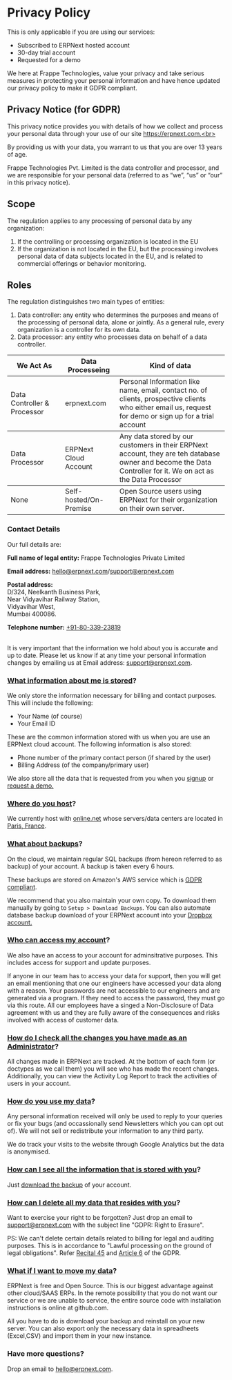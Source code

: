 # Privacy Policy

This is only applicable if you are using our services: <br>
<ul>
    <li>Subscribed to ERPNext hosted account</li> 
    <li>30-day trial account</li>
    <li>Requested for a demo</li>
</ul>

We here at Frappe Technologies, value your privacy and take serious measures in protecting your personal information and have hence updated our privacy policy to make it GDPR compliant.

## Privacy Notice (for GDPR)

This privacy notice provides you with details of how we collect and process your personal data through your use of our site https://erpnext.com.<br>

By providing us with your data, you warrant to us that you are over 13 years of age.<br>

Frappe Technologies Pvt. Limited is the data controller and processor, and we are responsible for your personal data (referred to as “we”, “us” or “our” in this privacy notice).

## Scope

The regulation applies to any processing of personal data by any organization:

1. If the controlling or processing organization is located in the EU
2. If the organization is not located in the EU, but the processing involves personal data of data subjects located in the EU, and is related to commercial offerings or behavior monitoring.

## Roles

The regulation distinguishes two main types of entities:

1. Data controller: any entity who determines the purposes and means of the processing of personal data, alone or jointly. As a general rule, every organization is a controller for its own data.
2. Data processor: any entity who processes data on behalf of a data controller.

<table class="table table-bordered">
    <thead>
    <tr>
        <th style="width: 25%">We Act As</th>
        <th style="width: 25%">Data Processeing</th>
        <th style="width: 50%">Kind of data</th>
    </tr>
    </thead>
    <tbody>
    <tr>
        <td>Data Controller & Processor</td>
        <td>erpnext.com</td>
        <td>Personal Information like name, email, contact no. of clients, prospective clients who either email us, request for demo or sign up for a trial account</td> 
    </tr>
    </tbody>    
    <tbody>
    <tr>
        <td>Data Processor</td>
        <td>ERPNext Cloud Account</td>
        <td>Any data stored by our customers in their ERPNext account, they are teh database owner and become the Data Controller for it. We on act as the Data Processor</td> 
    </tr>     
    <tbody>      
    <tbody>
    <tr>
        <td>None</td>
        <td>Self-hosted/On-Premise</td>
        <td>Open Source users using ERPNext for their organization on their own server.</td> 
    </tr>     
    <tbody>         
</table>

### Contact Details

Our full details are:

**Full name of legal entity:** Frappe Technologies Private Limited

**Email address:** <a href="mailto: hello@erpnext.com">hello@erpnext.com</a>/<a href="mailto: support@erpnext.com">support@erpnext.com</a><br>

**Postal address:** <br>
D/324, Neelkanth Business Park,<br>
Near Vidyavihar Railway Station,<br>
Vidyavihar West,<br>
Mumbai 400086. <br>

**Telephone number:** <a href="tel: +91-80-339-23819">+91-80-339-23819</a><br><br>

It is very important that the information we hold about you is accurate and up to date. Please let us know if at any time your personal information changes by emailing us at 
Email address: <a href="mailto: support@erpnext.com">support@erpnext.com</a>.

### [What information about me is stored](#what-information-about-me-is-stored)?

We only store the information necessary for billing and contact purposes. This will include the following:<br>
<ul>
    <li>Your Name (of course)</li>
    <li>Your Email ID</li>
</ul>

These are the common information stored with us when you are use an ERPNext cloud account. The following information is also stored: <br>
<ul> 
    <li>Phone number of the primary contact person (if shared by the user)</li>
    <li>Billing Address (of the company/primary user)</li>
</ul>

We also store all the data that is requested from you when you <a href="https://erpnext.com/signup" target="_blank">signup</a> or <a href="https://frappe.erpnext.com/request-a-demo" target="_blank">request a demo.

### [Where do you host](#where-do-you-host)?

We currently host with <a href="https://www.online.net/en" target="_blank">online.net</a> whose servers/data centers are located in <a href="https://documentation.online.net/en/dedicated-server/overview/datacenters" target="_blank">Paris, France</a>. 
 
### [What about backups](#what-about-backups)?

On the cloud, we maintain regular SQL backups (from hereon referred to as backup) of your account. A backup is taken every 6 hours.

These backups are stored on Amazon's AWS service which is <a href="https://aws.amazon.com/compliance/gdpr-center/" target="_blank">GDPR compliant</a>. 
 
We recommend that you also maintain your own copy. To download them manually by going to ``` Setup > Download Backups ```. You can also automate database backup download of your ERPNext account into your <a href="https://erpnext.org/docs/user/manual/en/setting-up/integrations/dropbox-backup" target="_blank">Dropbox account.

### [Who can access my account](#who-can-access-my-account)?

We also have an access to your account for adminsitrative purposes. This includes access for support and update purposes.

If anyone in our team has to access your data for support, then you will get an email mentioning that one our engineers have accessed your data along with a reason. Your passwords are not accessible to our engineers and are generated via a program. If they need to access the password, they must go via this route. All our employees have a singed a Non-Disclosure of Data agreement with us and they are fully aware of the consequences and risks involved with access of customer data.

### [How do I check all the changes you have made as an Administrator](#how-do-i-check-all-the-changes-you-have-made-as-an-administrator)?

All changes made in ERPNext are tracked. At the bottom of each form (or doctypes as we call them) you will see who has made the recent changes. Additionally, you can view the Activity Log Report to track the activities of users in your account.

### [How do you use my data](#how-do-you-use-my-data)?

Any personal information received will only be used to reply to your queries or fix your bugs (and occassionally send Newsletters which you can opt out of). We will not sell or redistribute your information to any third party.

We do track your visits to the website through Google Analytics but the data is anonymised. 

### [How can I see all the information that is stored with you](#how-can-i-see-all-the-information-that-is-stored-with-you)?

Just [download the backup](#what-about-backups) of your account.

### [How can I delete all my data that resides with you](#how-can-i-delete-all-my-data-that-resides-with-you)?

Want to exercise your right to be forgotten? Just drop an email to <a href="mailto:support@erpnext.com?subject=GDPR: Right to Erasure&body=ERPNext Account URL:">support@erpnext.com</a> with the subject line "GDPR: Right to Erasure".

PS: We can't delete certain details related to billing for legal and auditing purposes. This is in accordance to "Lawful processing on the ground of legal obligations". Refer <a href="https://gdpr-info.eu/recitals/no-45/" target="_blank">Recital 45</a> and <a href="https://gdpr-info.eu/art-6-gdpr/" target="_blank">Article 6</a> of the GDPR.

### [What if I want to move my data](#what-if-i-want-to-move-my-data)?

ERPNext is free and Open Source. This is our biggest advantage against other cloud/SAAS ERPs. In the remote possibility that you do not want our service or we are unable to service, the entire source code with installation instructions is online at github.com.

All you have to do is download your backup and reinstall on your new server. You can also export only the necessary data in spreadheets (Excel,CSV) and import them in your new instance.

### Have more questions?

Drop an email to <a href="mailto:hello@erpnext.com">hello@erpnext.com</a>.
